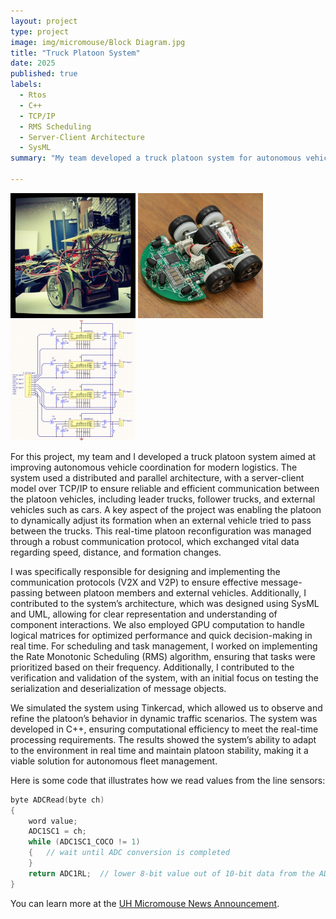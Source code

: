 ```yaml
---
layout: project
type: project
image: img/micromouse/Block Diagram.jpg
title: "Truck Platoon System"
date: 2025
published: true
labels:
  - Rtos
  - C++
  - TCP/IP
  - RMS Scheduling
  - Server-Client Architecture
  - SysML
summary: "My team developed a truck platoon system for autonomous vehicle coordination, focusing on real-time platoon reconfiguration and performance optimization."

---
```


<div class="text-center p-4">
  <img width="200px" src="../img/micromouse/micromouse-robot.png" class="img-thumbnail" >
  <img width="200px" src="../img/micromouse/micromouse-robot-2.jpg" class="img-thumbnail" >
  <img width="200px" src="../img/micromouse/micromouse-circuit.png" class="img-thumbnail" >
</div>

For this project, my team and I developed a truck platoon system aimed at improving autonomous vehicle coordination for modern logistics. The system used a distributed and parallel architecture, with a server-client model over TCP/IP to ensure reliable and efficient communication between the platoon vehicles, including leader trucks, follower trucks, and external vehicles such as cars. A key aspect of the project was enabling the platoon to dynamically adjust its formation when an external vehicle tried to pass between the trucks. This real-time platoon reconfiguration was managed through a robust communication protocol, which exchanged vital data regarding speed, distance, and formation changes.

I was specifically responsible for designing and implementing the communication protocols (V2X and V2P) to ensure effective message-passing between platoon members and external vehicles. Additionally, I contributed to the system’s architecture, which was designed using SysML and UML, allowing for clear representation and understanding of component interactions. We also employed GPU computation to handle logical matrices for optimized performance and quick decision-making in real time. For scheduling and task management, I worked on implementing the Rate Monotonic Scheduling (RMS) algorithm, ensuring that tasks were prioritized based on their frequency. Additionally, I contributed to the verification and validation of the system, with an initial focus on testing the serialization and deserialization of message objects.

We simulated the system using Tinkercad, which allowed us to observe and refine the platoon’s behavior in dynamic traffic scenarios. The system was developed in C++, ensuring computational efficiency to meet the real-time processing requirements. The results showed the system’s ability to adapt to the environment in real time and maintain platoon stability, making it a viable solution for autonomous fleet management.

Here is some code that illustrates how we read values from the line sensors:

```cpp
byte ADCRead(byte ch)
{
    word value;
    ADC1SC1 = ch;
    while (ADC1SC1_COCO != 1)
    {   // wait until ADC conversion is completed   
    }
    return ADC1RL;  // lower 8-bit value out of 10-bit data from the ADC
}
```

You can learn more at the [UH Micromouse News Announcement](https://manoa.hawaii.edu/news/article.php?aId=2857).
